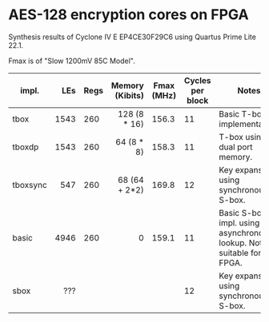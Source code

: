 # AES-128 encryption cores on FPGA

Synthesis results of Cyclone IV E EP4CE30F29C6 using Quartus Prime Lite 22.1.

Fmax is of "Slow 1200mV 85C Model".

| impl.     | LEs  | Regs | Memory (Kibits) | Fmax (MHz) | Cycles per block | Notes |
| -----     | ---: | ---- | --------------: | ---------- | ---------------- | ----- |
| tbox      | 1543 |  260 | 128 (8 * 16)    | 156.3      | 11  | Basic T-box implementation. |
| tboxdp    | 1543 |  260 |  64 (8 * 8)     | 158.3      | 11  | T-box using dual port memory. |
| tboxsync  |  547 |  260 |  68 (64 + 2\*2) | 169.8      | 12  | Key expansion using synchronous S-box. |
| basic     | 4946 |  260 |  0              | 159.1      | 11  | Basic S-box impl. using asynchronous lookup. Not suitable for FPGA. |
| sbox      |  ??? |      |                 |            | 12  | Key expansion using synchronous S-box. |

